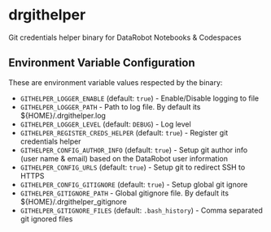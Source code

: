 # drgithelper

Git credentials helper binary for DataRobot Notebooks & Codespaces

## Environment Variable Configuration

These are environment variable values respected by the binary:

 - `GITHELPER_LOGGER_ENABLE` (default: `true`) - Enable/Disable logging to file
 - `GITHELPER_LOGGER_PATH` - Path to log file. By default its ${HOME}/.drgithelper.log
 - `GITHELPER_LOGGER_LEVEL` (default: `DEBUG`) - Log level
 - `GITHELPER_REGISTER_CREDS_HELPER` (default: `true`) - Register git credentials helper
 - `GITHELPER_CONFIG_AUTHOR_INFO` (default: `true`) - Setup git author info (user name & email) based on the DataRobot user information
 - `GITHELPER_CONFIG_URLS` (default: `true`) - Setup git to redirect SSH to HTTPS
 - `GITHELPER_CONFIG_GITIGNORE` (default: `true`) - Setup global git ignore
 - `GITHELPER_GITIGNORE_PATH` - Global gitignore file. By default its ${HOME}/.drgithelper_gitignore
 - `GITHELPER_GITIGNORE_FILES` (default: `.bash_history`) - Comma separated git ignored files
